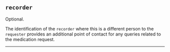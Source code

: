 ## `recorder`

Optional.

The identification of the `recorder` where this is a different person to the `requester` provides an additional point of contact for any queries related to the medication request.

---
